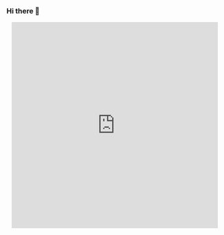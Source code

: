 ### Hi there 👋
<div id="header" align="center">
  <iframe src="https://giphy.com/embed/4dHQePtILZySljcp4B" width="480" height="480" frameBorder="0" class="giphy-embed" allowFullScreen></iframe>
</div>
<!--
**BillyGrind/BillyGrind** is a ✨ _special_ ✨ repository because its `README.md` (this file) appears on your GitHub profile.

Here are some ideas to get you started:

- 🔭 I’m currently working on ...
- 🌱 I’m currently learning ...
- 👯 I’m looking to collaborate on ...
- 🤔 I’m looking for help with ...
- 💬 Ask me about ...
- 📫 How to reach me: ...
- 😄 Pronouns: ...
- ⚡ Fun fact: ...
-->
